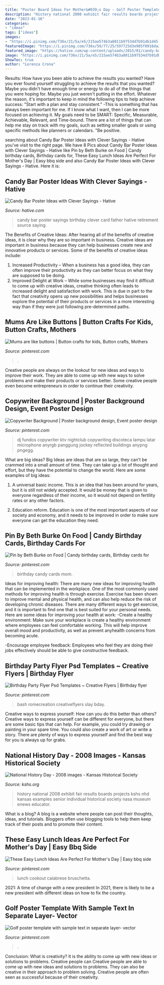 ```yaml
---
title: "Poster Board Ideas For Mother&#039;s Day - Golf Poster Template With Sample Text In Separate Layer- Vector"
description: "History national 2008 exhibit fair results boards projects kshs nhd kansas examples senior individual historical society nasa museum enews educator"
date: "2023-01-16"
categories:
- "ideas"
tags: ["ideas"]
images:
- "https://i.pinimg.com/736x/21/5a/e5/215ae574b3a8011b97534d7b91db1d45.jpg"
featuredImage: "https://i.pinimg.com/736x/59/77/25/597725d3e985f0916da2d73ad099b44f.jpg"
featured_image: "https://hative.com/wp-content/uploads/2015/01/candy-bar-sayings/12-candy-bar-saying-ideas.jpg"
image: "https://i.pinimg.com/736x/21/5a/e5/215ae574b3a8011b97534d7b91db1d45.jpg"
ShowToc: true
author: "Lorenza Crona"
---
```



Results: How have you been able to achieve the results you wanted?
Have you ever found yourself struggling to achieve the results that you wanted? Maybe you didn't have enough time or energy to do all of the things that you were hoping for. Maybe you just weren't putting in the effort. Whatever the reason, it's important to keep in mind the following tips to help achieve success: 
"Start with a plan and stay consistent." -This is something that has always been important for me. If I know what I want, then I can be more focused on achieving it. My goals need to be SMART: Specific, Measurable, Achievable, Relevant, and Time-bound. There are a lot of things that can help me stay on track with my goals, such as setting smaller goals or using specific methods like planners or calendars. 
"Be positive.

	

		
searching about Candy Bar Poster Ideas with Clever Sayings - Hative you've visit to the right page. We have 8 Pics about Candy Bar Poster Ideas with Clever Sayings - Hative like Pin by Beth Burke on Food | Candy birthday cards, Birthday cards for, These Easy Lunch Ideas Are Perfect For Mother&#039;s Day | Easy bbq side and also Candy Bar Poster Ideas with Clever Sayings - Hative. Here it is:
		
    
## Candy Bar Poster Ideas With Clever Sayings - Hative

<img loading=lazy src="https://hative.com/wp-content/uploads/2015/01/candy-bar-sayings/12-candy-bar-saying-ideas.jpg" onerror="this.onerror=null;this.src='https://tse3.mm.bing.net/th?id=OIP.xXtAGYzQS3vZBkdTWtcs0wHaJ4&amp;pid=15.1';" alt="Candy Bar Poster Ideas with Clever Sayings - Hative">

_Source: hative.com_

>candy bar poster sayings birthday clever card father hative retirement source saying. 

	

The Benefits of Creative Ideas: After hearing all of the benefits of creative ideas, it is clear why they are so important in business.
Creative ideas are important in business because they can help businesses create new and innovative products or services. Some of the benefits of creative ideas include: 
1. Increased Productivity – When a business has a good idea, they can often improve their productivity as they can better focus on what they are supposed to be doing. 
2. Improved Delight at Work – While some businesses may find it difficult to come up with creative ideas, creative thinking often leads to increased delight and satisfaction with work. This is due in part to the fact that creativity opens up new possibilities and helps businesses explore the potential of their products or services in a more interesting way than if they were just following pre-determined paths. 

    
## Mums Are Like Buttons | Button Crafts For Kids, Button Crafts, Mothers

<img loading=lazy src="https://i.pinimg.com/736x/66/08/3e/66083e3549ad517475624fcf27894295.jpg" onerror="this.onerror=null;this.src='https://tse4.mm.bing.net/th?id=OIP.cDMDtw3jzf6YjHT9FV4MlAHaJ4&amp;pid=15.1';" alt="Mums are like buttons | Button crafts for kids, Button crafts, Mothers">

_Source: pinterest.com_

>. 

	

Creative people are always on the lookout for new ideas and ways to improve their work. They are able to come up with new ways to solve problems and make their products or services better. Some creative people even become entrepreneurs in order to continue their creativity.

    
## Copywriter Background | Poster Background Design, Event Poster Design

<img loading=lazy src="https://i.pinimg.com/736x/d2/7c/9e/d27c9e157cd5ec5f768988b943c5aa30.jpg" onerror="this.onerror=null;this.src='https://tse4.mm.bing.net/th?id=OIP.8R7pGm4a3yzZSmgTH7BoUwHaMn&amp;pid=15.1';" alt="Copywriter Background | Poster background design, Event poster design">

_Source: pinterest.com_

>dj fundos copywriter ktv nightclub copywriting discoteca lampu latar microphone anyrgb panggung jockey reflected buildings anypng pngegg. 

	

What are big ideas?
Big Ideas are ideas that are so large, they can't be crammed into a small amount of time. They can take up a lot of thought and effort, but they have the potential to change the world. Here are some examples of big ideas:
1. A universal basic income. This is an idea that has been around for years, but it is still not widely accepted. It would be money that is given to everyone regardless of their income, so it would not depend on fertility rates or any other factors.

2. Education reform. Education is one of the most important aspects of our society and economy, and it needs to be improved in order to make sure everyone can get the education they need.

    
## Pin By Beth Burke On Food | Candy Birthday Cards, Birthday Cards For

<img loading=lazy src="https://i.pinimg.com/736x/68/25/b9/6825b9ec4db87793813fa1e2add2e8c4---birthday-birthday-gifts.jpg" onerror="this.onerror=null;this.src='https://tse3.mm.bing.net/th?id=OIP.eomc5SujciW6NQP2NdN9hQHaJ4&amp;pid=15.1';" alt="Pin by Beth Burke on Food | Candy birthday cards, Birthday cards for">

_Source: pinterest.com_

>birthday candy cards mom. 

	

Ideas for improving health:
There are many new ideas for improving health that can be implemented in the workplace. One of the most commonly used methods for improving health is through exercise. Exercise has been shown to improve mental and physical health, and can also help reduce the risk of developing chronic diseases. There are many different ways to get exercise, and it is important to find one that is best suited for your personal needs. Here are some ideas for improving your health at work: 
-Create a healthy environment: Make sure your workplace is create a healthy environment where employees can feel comfortable working. This will help improve overall mood and productivity, as well as prevent anyhealth concerns from becoming acute. 

-Encourage employee feedback: Employees who feel they are doing their jobs effectively should be able to give constructive feedback.

    
## Birthday Party Flyer Psd Templates ~ Creative Flyers | Birthday Flyer

<img loading=lazy src="https://i.pinimg.com/736x/92/e9/e1/92e9e1bbe6ea8afe3e1b717804f62a2a.jpg" onerror="this.onerror=null;this.src='https://tse1.mm.bing.net/th?id=OIP.uoUgH9oykwszKtpyNxzzdAHaK5&amp;pid=15.1';" alt="Birthday Party Flyer Psd Templates ~ Creative Flyers | Birthday flyer">

_Source: pinterest.com_

>bash romecreation creativeflyers slay bday. 

	

Creative ways to express yourself: How can you do this better than others?
Creative ways to express yourself can be different for everyone, but there are some basic tips that can help. For example, you could try drawing or painting in your spare time. You could also create a work of art or write a story. There are plenty of ways to express yourself and find the best way for you is always up for grabs.

    
## National History Day - 2008 Images - Kansas Historical Society

<img loading=lazy src="http://www.kshs.org/teachers/historyday/graphics/2008_nhd_cb/michaels_sr_exhibit_cb.jpg" onerror="this.onerror=null;this.src='https://tse3.mm.bing.net/th?id=OIP.WzAH4x92fR5LPkyigzXIgAHaLG&amp;pid=15.1';" alt="National History Day - 2008 images - Kansas Historical Society">

_Source: kshs.org_

>history national 2008 exhibit fair results boards projects kshs nhd kansas examples senior individual historical society nasa museum enews educator. 

	

What is a blog?
A blog is a website where people can post their thoughts, ideas, and tutorials. Bloggers often use blogging tools to help them keep track of their posts and to promote their content.

    
## These Easy Lunch Ideas Are Perfect For Mother&#039;s Day | Easy Bbq Side

<img loading=lazy src="https://i.pinimg.com/736x/59/77/25/597725d3e985f0916da2d73ad099b44f.jpg" onerror="this.onerror=null;this.src='https://tse1.mm.bing.net/th?id=OIP.5da_btBxNofifSKTg1V5OAHaLH&amp;pid=15.1';" alt="These Easy Lunch Ideas Are Perfect For Mother&#039;s Day | Easy bbq side">

_Source: pinterest.com_

>lunch cookout calabrese bruschetta. 

	

2021: A time of change with a new president
In 2021, there is likely to be a new president with different ideas on how to fix the country.

    
## Golf Poster Template With Sample Text In Separate Layer- Vector

<img loading=lazy src="https://i.pinimg.com/736x/21/5a/e5/215ae574b3a8011b97534d7b91db1d45.jpg" onerror="this.onerror=null;this.src='https://tse3.mm.bing.net/th?id=OIP.JwsaOnWSuhIb1nvCUG3PFgHaL9&amp;pid=15.1';" alt="Golf poster template with sample text in separate layer- vector">

_Source: pinterest.com_

>. 

	

Conclusion: What is creativity? It is the ability to come up with new ideas or solutions to problems. Creative people can
Creative people are able to come up with new ideas and solutions to problems. They can also be creative in their approach to problem solving. Creative people are often seen as successful because of their creativity.

